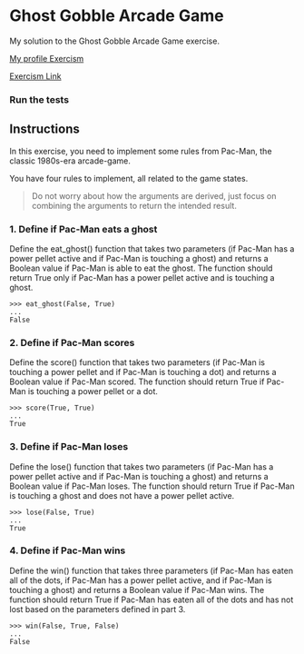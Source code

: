 # Ghost Gobble Arcade Game

My solution to the Ghost Gobble Arcade Game exercise.

[My profile Exercism](https://exercism.org/profiles/stefanilima)

[Exercism Link](https://exercism.org/tracks/python/exercises/ghost-gobble-arcade-game)

### Run the tests


## Instructions

In this exercise, you need to implement some rules from Pac-Man, the classic 1980s-era arcade-game.

You have four rules to implement, all related to the game states.

> Do not worry about how the arguments are derived, just focus on combining the arguments to return the intended result.

### 1. Define if Pac-Man eats a ghost
Define the eat_ghost() function that takes two parameters (if Pac-Man has a power pellet active and if Pac-Man is touching a ghost) and returns a Boolean value if Pac-Man is able to eat the ghost. The function should return True only if Pac-Man has a power pellet active and is touching a ghost.

```
>>> eat_ghost(False, True)
...
False
```

### 2. Define if Pac-Man scores
Define the score() function that takes two parameters (if Pac-Man is touching a power pellet and if Pac-Man is touching a dot) and returns a Boolean value if Pac-Man scored. The function should return True if Pac-Man is touching a power pellet or a dot.

```
>>> score(True, True)
...
True
```

### 3. Define if Pac-Man loses
Define the lose() function that takes two parameters (if Pac-Man has a power pellet active and if Pac-Man is touching a ghost) and returns a Boolean value if Pac-Man loses. The function should return True if Pac-Man is touching a ghost and does not have a power pellet active.

```
>>> lose(False, True)
...
True
```

### 4. Define if Pac-Man wins
Define the win() function that takes three parameters (if Pac-Man has eaten all of the dots, if Pac-Man has a power pellet active, and if Pac-Man is touching a ghost) and returns a Boolean value if Pac-Man wins. The function should return True if Pac-Man has eaten all of the dots and has not lost based on the parameters defined in part 3.

```
>>> win(False, True, False)
...
False
```